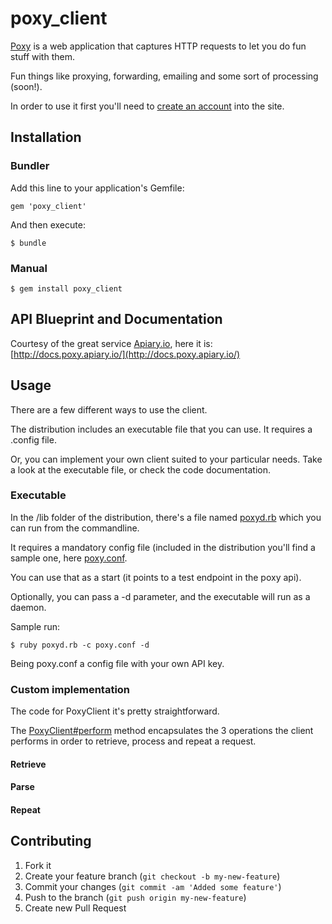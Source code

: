 # poxy_client

[Poxy](http://poxy.ws) is a web application that captures HTTP requests to let you do fun stuff with them.

Fun things like proxying, forwarding, emailing and some sort of processing (soon!).

In order to use it first you'll need to [create an account](http://poxy.ws/register) into the site.


## Installation

### Bundler

Add this line to your application's Gemfile:

    gem 'poxy_client'

And then execute:

    $ bundle

### Manual

    $ gem install poxy_client

## API Blueprint and Documentation

Courtesy of the great service [Apiary.io](http://apiary.io/), here it is:
[http://docs.poxy.apiary.io/](http://docs.poxy.apiary.io/)

## Usage

There are a few different ways to use the client.

The distribution includes an executable file that you can use. It requires a .config file.

Or, you can implement your own client suited to your particular needs. Take a look at the executable file, or check the code documentation.



### Executable

In the /lib folder of the distribution, there's a file named [poxyd.rb](bin/poxyd.rb) which you can run from the commandline.

It requires a mandatory config file (included in the distribution you'll find a sample one, here [poxy.conf](./poxy.conf).

You can use that as a start (it points to a test endpoint in the poxy api).

Optionally, you can pass a -d parameter, and the executable will run as a daemon.

Sample run:
	
	$ ruby poxyd.rb -c poxy.conf -d

Being poxy.conf a config file with your own API key.

### Custom implementation

The code for PoxyClient it's pretty straightforward.

The [PoxyClient#perform](lib/poxy_client.rb#L43) method encapsulates the 3 operations the client performs in order to retrieve, process and repeat a request.

#### Retrieve

#### Parse

#### Repeat


## Contributing

1. Fork it
2. Create your feature branch (`git checkout -b my-new-feature`)
3. Commit your changes (`git commit -am 'Added some feature'`)
4. Push to the branch (`git push origin my-new-feature`)
5. Create new Pull Request
